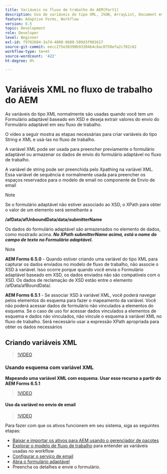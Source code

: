 ```yaml
---
title: Variáveis no fluxo de trabalho do AEM[Part1]
description: Uso de variáveis do tipo XML, JSON, ArrayList, Document em um workflow AEM
feature: Adaptive Forms, Workflow
version: 6.5
topic: Development
role: Developer
level: Beginner
exl-id: f9782684-3a74-4080-9680-589d3f901617
source-git-commit: eecc275e38390b9330464c8ac0750efa2c702c82
workflow-type: tm+mt
source-wordcount: '422'
ht-degree: 0%

---
```


# Variáveis XML no fluxo de trabalho do AEM

As variáveis do tipo XML normalmente são usadas quando você tem um Formulário adaptável baseado em XSD e deseja extrair valores do envio do Formulário adaptável em seu fluxo de trabalho.

O vídeo a seguir mostra as etapas necessárias para criar variáveis do tipo String e XML e usá-las no fluxo de trabalho.

A variável XML pode ser usada para preencher previamente o formulário adaptável ou armazenar os dados de envio do formulário adaptável no fluxo de trabalho.

A variável de string pode ser preenchida pelo Xpathing na variável XML. Essa variável de sequência é normalmente usada para preencher os espaços reservados para o modelo de email no componente de Envio de email

>[!NOTE]
>
>Se o formulário adaptável não estiver associado ao XSD, o XPath para obter o valor de um elemento será semelhante a
>
>**/afData/afUnboundData/data/submitterName**

Os dados do formulário adaptável são armazenados no elemento de dados, como mostrado acima. **_No XPath submitterName acima, está o nome do campo de texto no Formulário adaptável._**

>[!NOTE]
>
>**AEM Forms 6.5.0** - Quando estiver criando uma variável do tipo XML para capturar os dados enviados no modelo de fluxo de trabalho, não associe o XSD à variável. Isso ocorre porque quando você envia o Formulário adaptável baseado em XSD, os dados enviados não são compatíveis com o XSD. Os dados de reclamação de XSD estão entre o elemento /afData/afBoundData/.
>
>**AEM Forms 6.5.1** - Se associar XSD à variável XML, você poderá navegar pelos elementos do esquema para fazer o mapeamento da variável. Você não poderá acessar dados de formulário não vinculados a elementos do esquema. Se o caso de uso for acessar dados vinculados a elementos de esquema e dados não vinculados, não vincule o esquema à variável XML no fluxo de trabalho. Será necessário usar a expressão XPath apropriada para obter os dados necessários

## Criando variáveis XML

>[!VIDEO](https://video.tv.adobe.com/v/26440?quality=12&learn=on)

### Usando esquema com variável XML

**Mapeando uma variável XML com esquema. Usar esse recurso a partir do AEM Forms 6.5.1**

>[!VIDEO](https://video.tv.adobe.com/v/28098?quality=12&learn=on)

#### Uso da variável no envio de email

>[!VIDEO](https://video.tv.adobe.com/v/26441?quality=12&learn=on)

Para fazer com que os ativos funcionem em seu sistema, siga as seguintes etapas:

* [Baixar e importar os ativos para AEM usando o gerenciador de pacotes](assets/xmlandstringvariable.zip)
* [Explorar o modelo de fluxo de trabalho](http://localhost:4502/editor.html/conf/global/settings/workflow/models/vacationrequest.html) para entender as variáveis usadas no workflow
* [Configurar o serviço de email](https://helpx.adobe.com/experience-manager/6-5/sites/administering/using/notification.html#ConfiguringtheMailService)
* [Abra o formulário adaptável](http://localhost:4502/content/dam/formsanddocuments/applicationfortimeoff/jcr:content?wcmmode=disabled)
* Preencha os detalhes e envie o formulário.
